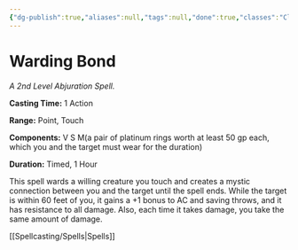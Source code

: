 ```yaml
---
{"dg-publish":true,"aliases":null,"tags":null,"done":true,"classes":"Cleric,","spellLevel":2,"school":"Abjuration","source":"PHB","permalink":"/spells/warding-bond/","dgHomeLink":false,"dgPassFrontmatter":true}
---
```


# Warding Bond
*A 2nd Level Abjuration Spell.*

**Casting Time:** 1 Action

**Range:** Point, Touch

**Components:** V S M(a pair of platinum rings worth at least 50 gp each, which you and the target must wear for the duration)

**Duration:** Timed, 1 Hour

This spell wards a willing creature you touch and creates a mystic connection between you and the target until the spell ends. While the target is within 60 feet of you, it gains a +1 bonus to AC and saving throws, and it has resistance to all damage. Also, each time it takes damage, you take the same amount of damage.

[[Spellcasting/Spells|Spells]]